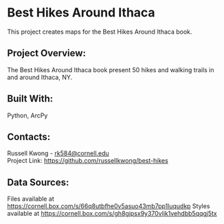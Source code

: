 # Best Hikes Around Ithaca
This project creates maps for the Best Hikes Around Ithaca book. 

## Project Overview:
The Best Hikes Around Ithaca book present 50 hikes and walking trails in and around Ithaca, NY.

## Built With:
Python, ArcPy

## Contacts:
Russell Kwong - rk584@cornell.edu <br>
Project Link: https://github.com/russellkwong/best-hikes

## Data Sources:
Files available at https://cornell.box.com/s/66q8utbfhe0v5asuo43mb7pp1luqudkp
Styles available at https://cornell.box.com/s/gh8gjpsx9y370vljk1vehdbb5qqgj5tx
